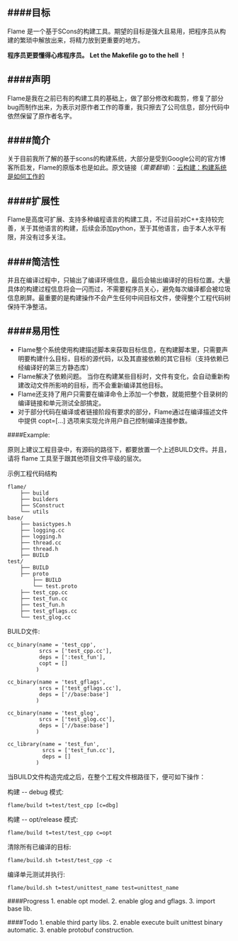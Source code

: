 ####目标
--------------------
Flame 是一个基于SCons的构建工具。期望的目标是强大且易用，把程序员从构建的繁琐中解放出来，将精力放到更重要的地方。

**程序员更要懂得心疼程序员。**
**Let the Makefile go to the hell ！**

####声明
--------------------
Flame是我在之前已有的构建工具的基础上，做了部分修改和裁剪，修复了部分bug而制作出来，为表示对原作者工作的尊重，我只擦去了公司信息，部分代码中依然保留了原作者名字。

####简介
--------------------
关于目前我所了解的基于scons的构建系统，大部分是受到Google公司的官方博客所启发，Flame的原版本也是如此。原文链接（*需要翻墙*）：[云构建：构建系统是如何工作的](http://google-engtools.blogspot.hk/2011/08/build-in-cloud-how-build-system-works.html)

####扩展性
--------------------
Flame是高度可扩展、支持多种编程语言的构建工具，不过目前对C++支持较完善，关于其他语言的构建，后续会添加python，至于其他语言，由于本人水平有限，并没有过多关注。 

####简洁性
--------------------
并且在编译过程中，只输出了编译环境信息，最后会输出编译好的目标位置。大量具体的构建过程信息将会一闪而过，不需要程序员关心，避免每次编译都会被垃圾信息刷屏。最重要的是构建操作不会产生任何中间目标文件，使得整个工程代码树保持干净整洁。

####易用性
--------------------
* Flame整个系统使用构建描述脚本来获取目标信息，在构建脚本里，只需要声明要构建什么目标，目标的源代码，以及其直接依赖的其它目标（支持依赖已经编译好的第三方静态库）  
* Flame解决了依赖问题。 当你在构建某些目标时，文件有变化，会自动重新构建改动文件所影响的目标，而不会重新编译其他目标。  
* Flame还支持了用户只需要在编译命令上添加一个参数，就能把整个目录树的编译链接和单元测试全部搞定。
* 对于部分代码在编译或者链接阶段有要求的部分，Flame通过在编译描述文件中提供  copt=[...] 选项来实现允许用户自己控制编译连接参数。

####Example:

原则上建议工程目录中，有源码的路径下，都要放置一个上述BUILD文件。并且，请将 flame 工具至于跟其他项目文件平级的层次。

示例工程代码结构

    flame/
		├── build
		├── builders
		├── SConstruct
		└── utils
	base/
		├── basictypes.h
		├── logging.cc
		├── logging.h
		├── thread.cc
		├── thread.h
		├── BUILD
	test/
		├── BUILD
		├── proto
		    ├── BUILD
		    └── test.proto
		├── test_cpp.cc
		├── test_fun.cc
		├── test_fun.h
		├── test_gflags.cc
		└── test_glog.cc

BUILD文件:

    cc_binary(name = 'test_cpp',
          	  srcs = ['test_cpp.cc'],
              deps = [':test_fun'],
			  copt = []
             )

    cc_binary(name = 'test_gflags',
              srcs = ['test_gflags.cc'],
              deps = ['//base:base']
             )

    cc_binary(name = 'test_glog',
              srcs = ['test_glog.cc'],
              deps = ['//base:base']
             )

    cc_library(name = 'test_fun',
               srcs = ['test_fun.cc'],
               deps = []
             )


当BUILD文件构造完成之后，在整个工程文件根路径下，便可如下操作：

  构建 -- debug 模式:

    flame/build t=test/test_cpp [c=dbg]

  构建 -- opt/release 模式:

    flame/build t=test/test_cpp c=opt

  清除所有已编译的目标:

    flame/build.sh t=test/test_cpp -c

  编译单元测试并执行:

    flame/build.sh t=test/unittest_name test=unittest_name

####Progress
	1. enable opt model.
	2. enable glog and gflags.
	3. import base lib.

####Todo
	1. enable third party libs.
	2. enable execute built unittest binary automatic.
	3. enable protobuf construction.

